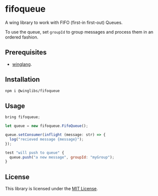 # fifoqueue

A wing library to work with FIFO (first-in first-out) Queues.

To use the queue, set `groupId` to group messages and process them in an ordered fashion.

## Prerequisites

* [winglang](https://winglang.io).

## Installation

```sh
npm i @winglibs/fifoqueue
```

## Usage

```js
bring fifoqueue;

let queue = new fifoqueue.FifoQueue();

queue.setConsumer(inflight (message: str) => {
  log("recieved message {message}");
});

test "will push to queue" {
  queue.push("a new message", groupId: "myGroup");
}
```

## License

This library is licensed under the [MIT License](./LICENSE).
